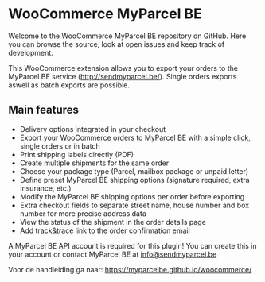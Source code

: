
# WooCommerce MyParcel BE
Welcome to the WooCommerce MyParcel BE repository on GitHub. Here you can browse the source, look at open issues and keep track of development.

This WooCommerce extension allows you to export your orders to the MyParcel BE service (http://sendmyparcel.be/). Single orders exports aswell as batch exports are possible.

## Main features
- Delivery options integrated in your checkout
- Export your WooCommerce orders to MyParcel BE with a simple click, single orders or in batch
- Print shipping labels directly (PDF)
- Create multiple shipments for the same order
- Choose your package type (Parcel, mailbox package or unpaid letter)
- Define preset MyParcel BE shipping options (signature required, extra insurance, etc.)
- Modify the MyParcel BE shipping options per order before exporting
- Extra checkout fields to separate street name, house number and box number for more precise address data
- View the status of the shipment in the order details page
- Add track&trace link to the order confirmation email

A MyParcel BE API account is required for this plugin! You can create this in your account or contact MyParcel BE at info@sendmyparcel.be

Voor de handleiding ga naar: https://myparcelbe.github.io/woocommerce/
